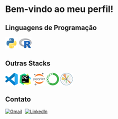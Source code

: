 # Bem-vindo ao meu perfil!

## Linguagens de Programação
<div style="display: inline-block;">
  <img src="https://raw.githubusercontent.com/devicons/devicon/master/icons/python/python-original.svg" alt="Python" width="40" height="40"/> 
  <img src="https://github.com/devicons/devicon/blob/master/icons/r/r-original.svg" alt="R" width="40" height="40"/>
</div>

## Outras Stacks
<div style="display: inline-block;">
  <img src="https://github.com/devicons/devicon/blob/master/icons/vscode/vscode-original.svg" alt="VS Code" width="40" height="40"/> 
  <img src="https://github.com/devicons/devicon/blob/master/icons/pycharm/pycharm-original.svg" alt="PyCharm" width="40" height="40"/> 
  <img src="https://github.com/devicons/devicon/blob/master/icons/jupyter/jupyter-original-wordmark.svg" alt="Jupyter" width="40" height="40"/> 
  <img src="https://github.com/devicons/devicon/blob/master/icons/anaconda/anaconda-original.svg" alt="Conda" width="40" height="40"/>
  <img src="https://github.com/devicons/devicon/blob/master/icons/matplotlib/matplotlib-original.svg" alt="Matplotlib" width="40" height="40"/>
</div>

## Contato
<div style="display: flex; align-items: center;">
  <a href="mailto:valkiriaandrade2@gmail.com" style="margin-right: 10px;">
    <img src="https://img.shields.io/badge/Gmail-D14836?style=for-the-badge&logo=gmail&logoColor=white" alt="Gmail" width="40" height="40"/>
  </a>
  <a href="https://www.linkedin.com/in/valkiriaandrade/">
    <img src="https://img.shields.io/badge/LinkedIn-0077B5?style=for-the-badge&logo=linkedin&logoColor=white" alt="LinkedIn" width="40" height="40"/>
  </a>
</div>
